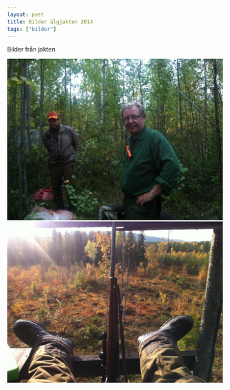 ```yaml
---
layout: post
title: Bilder älgjakten 2014
tags: ["bilder"]
---
```

Bilder från jakten
<!--more-->

<img src="/assets/images/algjakt-2014/2014-09-05-19-50-40.jpg" alt="" class="img" style="" /> 
<img src="/assets/images/algjakt-2014/2014-09-27-08-45-17.jpg" alt="" class="img" style="" /> 
